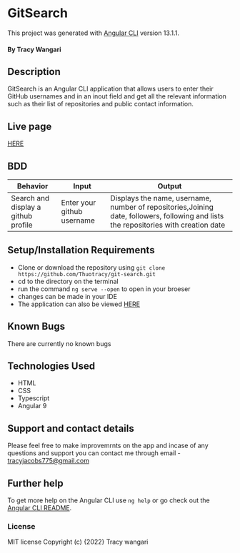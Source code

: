 # GitSearch

This project was generated with [Angular CLI](https://github.com/angular/angular-cli) version 13.1.1.

#### By **Tracy Wangari**

## Description

GitSearch is an Angular CLI application that allows users to enter their GitHub usernames and in an inout field and get all the relevant information such as their list of repositories and public contact information.

## Live page

[HERE](https://thuotracy.github.io/gitbuh-profile-search/)

## BDD

| Behavior                            | Input                      | Output                                                                                                                               |
| ----------------------------------- | -------------------------- | ------------------------------------------------------------------------------------------------------------------------------------ |
| Search and display a github profile | Enter your github username | Displays the name, username, number of repositories,Joining date, followers, following and lists the repositories with creation date |

## Setup/Installation Requirements

- Clone or download the repository using `git clone https://github.com/Thuotracy/git-search.git`
- cd to the directory on the terminal
- run the command `ng serve --open` to open in your broeser
- changes can be made in your IDE
- The application can also be viewed [HERE](https://thuotracy.github.io/gitbuh-profile-search/)

## Known Bugs

There are currently no known bugs

## Technologies Used

- HTML
- CSS
- Typescript
- Angular 9

## Support and contact details

Please feel free to make improvemrnts on the app and incase of any questions and support you can contact me through email - tracyjacobs775@gmail.com

## Further help

To get more help on the Angular CLI use `ng help` or go check out the [Angular CLI README](https://github.com/angular/angular-cli/blob/master/README.md).

### License

MIT license
Copyright (c) {2022} Tracy wangari
